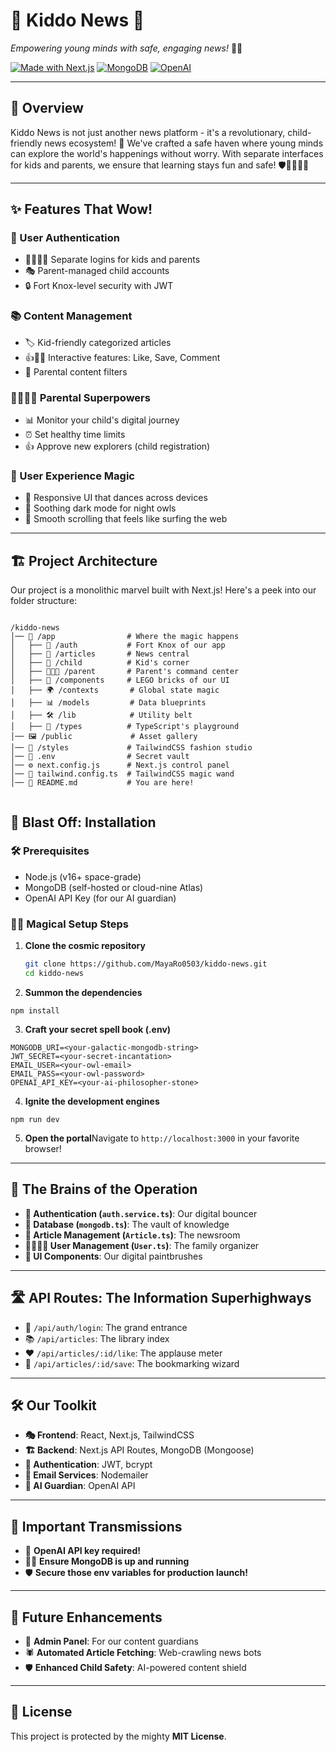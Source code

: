 
  # 🌟 Kiddo News 📰
  
  *Empowering young minds with safe, engaging news!* 🧠💡

  [![Made with Next.js](https://img.shields.io/badge/Made%20with-Next.js-000000?style=for-the-badge&logo=Next.js&logoColor=white)](https://nextjs.org)
  [![MongoDB](https://img.shields.io/badge/MongoDB-4EA94B?style=for-the-badge&logo=mongodb&logoColor=white)](https://www.mongodb.com/)
  [![OpenAI](https://img.shields.io/badge/OpenAI-412991?style=for-the-badge&logo=openai&logoColor=white)](https://openai.com)
</div>

---

## 🚀 Overview

Kiddo News is not just another news platform - it's a revolutionary, child-friendly news ecosystem! 🌈 We've crafted a safe haven where young minds can explore the world's happenings without worry. With separate interfaces for kids and parents, we ensure that learning stays fun and safe! 🛡️👨‍👩‍👧‍👦

---

## ✨ Features That Wow!

### 🔐 User Authentication
- 🧒👨‍👩‍👧 Separate logins for kids and parents
- 🎭 Parent-managed child accounts
- 🔒 Fort Knox-level security with JWT

### 📚 Content Management
- 🏷️ Kid-friendly categorized articles
- 👍💾💬 Interactive features: Like, Save, Comment
- 🚦 Parental content filters

### 👨‍👩‍👧‍👦 Parental Superpowers
- 📊 Monitor your child's digital journey
- ⏰ Set healthy time limits
- 👍 Approve new explorers (child registration)

### 🎨 User Experience Magic
- 📱 Responsive UI that dances across devices
- 🌙 Soothing dark mode for night owls
- 🌊 Smooth scrolling that feels like surfing the web

---

## 🏗️ Project Architecture

Our project is a monolithic marvel built with Next.js! Here's a peek into our folder structure:

```

/kiddo-news
│── 📁 /app                # Where the magic happens
│   ├── 🔐 /auth           # Fort Knox of our app
│   ├── 📰 /articles       # News central
│   ├── 👶 /child          # Kid's corner
│   ├── 👨‍👩‍👧 /parent       # Parent's command center
│   ├── 🧩 /components     # LEGO bricks of our UI
│   ├── 🌍 /contexts       # Global state magic
│   ├── 📊 /models         # Data blueprints
│   ├── 🛠️ /lib            # Utility belt
│   ├── 📝 /types          # TypeScript's playground
│── 🖼️ /public             # Asset gallery
│── 🎨 /styles             # TailwindCSS fashion studio
│── 🔑 .env                # Secret vault
│── ⚙️ next.config.js      # Next.js control panel
│── 🌈 tailwind.config.ts  # TailwindCSS magic wand
│── 📘 README.md           # You are here!


```
## 🚀 Blast Off: Installation

### 🛠️ Prerequisites
- Node.js (v16+ space-grade)
- MongoDB (self-hosted or cloud-nine Atlas)
- OpenAI API Key (for our AI guardian)

### 🧙‍♂️ Magical Setup Steps

1. **Clone the cosmic repository**  
   ```sh
   git clone https://github.com/MayaRo0503/kiddo-news.git
   cd kiddo-news


2. **Summon the dependencies**

```shellscript
npm install
```


3. **Craft your secret spell book (.env)**

```plaintext
MONGODB_URI=<your-galactic-mongodb-string>
JWT_SECRET=<your-secret-incantation>
EMAIL_USER=<your-owl-email>
EMAIL_PASS=<your-owl-password>
OPENAI_API_KEY=<your-ai-philosopher-stone>
```


4. **Ignite the development engines**

```shellscript
npm run dev
```


5. **Open the portal**Navigate to `http://localhost:3000` in your favorite browser!


---

## 🧠 The Brains of the Operation

- **🔐 Authentication (`auth.service.ts`)**: Our digital bouncer
- **💾 Database (`mongodb.ts`)**: The vault of knowledge
- **📰 Article Management (`Article.ts`)**: The newsroom
- **👨‍👩‍👧‍👦 User Management (`User.ts`)**: The family organizer
- **🎨 UI Components**: Our digital paintbrushes


---

## 🛣️ API Routes: The Information Superhighways

- 🔑 `/api/auth/login`: The grand entrance
- 📚 `/api/articles`: The library index
- ❤️ `/api/articles/:id/like`: The applause meter
- 💾 `/api/articles/:id/save`: The bookmarking wizard


---

## 🛠️ Our Toolkit

- **🎭 Frontend**: React, Next.js, TailwindCSS
- **🏗️ Backend**: Next.js API Routes, MongoDB (Mongoose)
- **🔐 Authentication**: JWT, bcrypt
- **📧 Email Services**: Nodemailer
- **🤖 AI Guardian**: OpenAI API


---

## 🚨 Important Transmissions

- 🔑 **OpenAI API key required!**
- 🏃‍♂️ **Ensure MongoDB is up and running**
- 🛡️ **Secure those env variables for production launch!**


---

## 🔮 Future Enhancements

- 👑 **Admin Panel**: For our content guardians
- 🕷️ **Automated Article Fetching**: Web-crawling news bots
- 🛡️ **Enhanced Child Safety**: AI-powered content shield


---

## 📜 License

This project is protected by the mighty **MIT License**.
